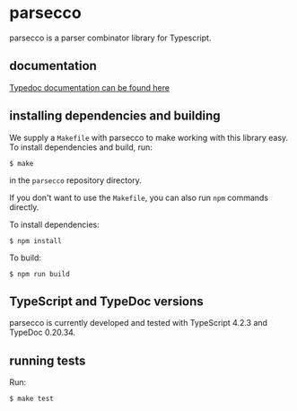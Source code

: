 # parsecco

parsecco is a parser combinator library for Typescript.

## documentation

[Typedoc documentation can be found here](https://williams-cs.github.io/parsecco/)

## installing dependencies and building

We supply a `Makefile` with parsecco to make working with this library easy. To install dependencies and build, run:

```
$ make
```

in the `parsecco` repository directory.

If you don't want to use the `Makefile`, you can also run `npm` commands directly.

To install dependencies:

```
$ npm install
```

To build:

```
$ npm run build
```

## TypeScript and TypeDoc versions

parsecco is currently developed and tested with TypeScript 4.2.3 and TypeDoc 0.20.34.

## running tests

Run:

```
$ make test
```
